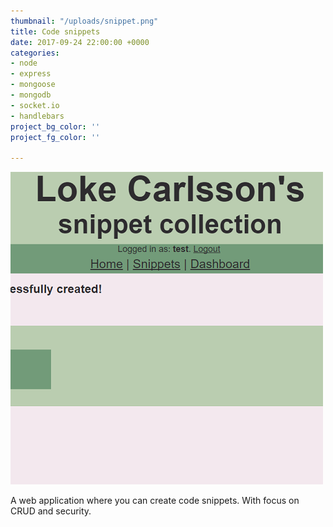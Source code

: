 ```yaml
---
thumbnail: "/uploads/snippet.png"
title: Code snippets
date: 2017-09-24 22:00:00 +0000
categories:
- node
- express
- mongoose
- mongodb
- socket.io
- handlebars
project_bg_color: ''
project_fg_color: ''

---
```

![](/uploads/snippet.png)

A web application where you can create code snippets. With focus on CRUD and security.